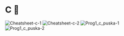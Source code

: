 # C 📖
![Cheatsheet-c-1](https://user-images.githubusercontent.com/96662693/188353215-654304b7-7fe4-4cbb-89ea-5cc024fa3a4a.png)
![Cheatsheet-c-2](https://user-images.githubusercontent.com/96662693/188353218-68803b9a-a9cc-4a3d-a99c-1c2c18e52073.png)
![Prog1_c_puska-1](https://user-images.githubusercontent.com/96662693/188353869-dc6ba127-4725-464e-a877-46a8f821bc31.png)
![Prog1_c_puska-2](https://user-images.githubusercontent.com/96662693/188353872-a66f0a4a-55d0-4f0d-90f9-958580263072.png)
